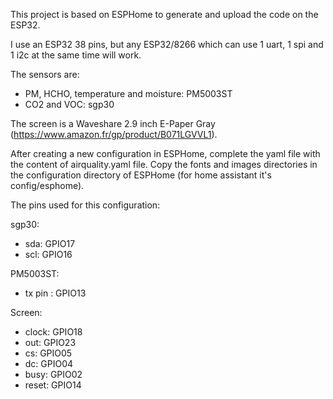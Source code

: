 This project is based on ESPHome to generate and upload the code on the ESP32.

I use an ESP32 38 pins, but any ESP32/8266 which can use 1 uart, 1 spi and 1 i2c at the same time will work.

The sensors are:
- PM, HCHO, temperature and moisture: PM5003ST
- CO2 and VOC: sgp30

The screen is a Waveshare 2.9 inch E-Paper Gray (https://www.amazon.fr/gp/product/B071LGVVL1).

After creating a new configuration in ESPHome, complete the yaml file with the content of airquality.yaml file. Copy the fonts and images directories in the configuration directory of ESPHome (for home assistant it's config/esphome).

The pins used for this configuration:

sgp30:
- sda: GPIO17
- scl: GPIO16

PM5003ST:
- tx pin : GPIO13

Screen:
- clock: GPIO18
- out: GPIO23
- cs: GPIO05
- dc: GPIO04
- busy: GPIO02
- reset: GPIO14
